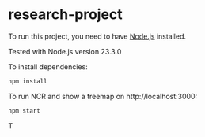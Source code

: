 # research-project

To run this project, you need to have [Node.js](https://nodejs.org) installed.

Tested with Node.js version 23.3.0

To install dependencies:

```bash
npm install
```

To run NCR and show a treemap on http://localhost:3000:

```bash
npm start
```

T
